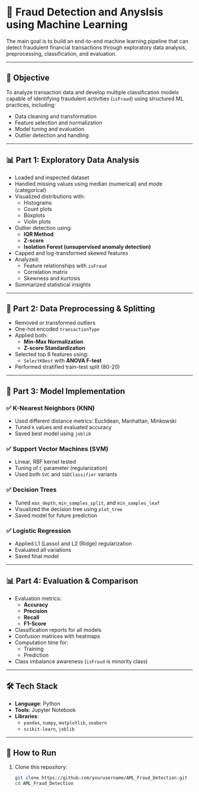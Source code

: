 # 🔐 Fraud Detection and Anyslsis using Machine Learning

The main goal is to build an end-to-end machine learning pipeline that can detect fraudulent financial transactions through exploratory data analysis, preprocessing, classification, and evaluation.

---


## 🎯 Objective

To analyze transaction data and develop multiple classification models capable of identifying fraudulent activities (`isFraud`) using structured ML practices, including:
- Data cleaning and transformation
- Feature selection and normalization
- Model tuning and evaluation
- Outlier detection and handling

---

## 📊 Part 1: Exploratory Data Analysis

- Loaded and inspected dataset
- Handled missing values using median (numerical) and mode (categorical)
- Visualized distributions with:
  - Histograms
  - Count plots
  - Boxplots
  - Violin plots
- Outlier detection using:
  - **IQR Method**
  - **Z-score**
  - **Isolation Forest (unsupervised anomaly detection)**
- Capped and log-transformed skewed features
- Analyzed:
  - Feature relationships with `isFraud`
  - Correlation matrix
  - Skewness and kurtosis
- Summarized statistical insights

---

## 🧹 Part 2: Data Preprocessing & Splitting

- Removed or transformed outliers
- One-hot encoded `transactionType`
- Applied both:
  - **Min-Max Normalization**
  - **Z-score Standardization**
- Selected top 8 features using:
  - `SelectKBest` with **ANOVA F-test**
- Performed stratified train-test split (80-20)

---

## 🤖 Part 3: Model Implementation

### ✅ K-Nearest Neighbors (KNN)
- Used different distance metrics: Euclidean, Manhattan, Minkowski
- Tuned `k` values and evaluated accuracy
- Saved best model using `joblib`

### ✅ Support Vector Machines (SVM)
- Linear, RBF kernel tested
- Tuning of `C` parameter (regularization)
- Used both `SVC` and `SGDClassifier` variants

### ✅ Decision Trees
- Tuned `max_depth`, `min_samples_split`, and `min_samples_leaf`
- Visualized the decision tree using `plot_tree`
- Saved model for future prediction

### ✅ Logistic Regression
- Applied L1 (Lasso) and L2 (Ridge) regularization
- Evaluated all variations
- Saved final model

---

## 📊 Part 4: Evaluation & Comparison

- Evaluation metrics:
  - **Accuracy**
  - **Precision**
  - **Recall**
  - **F1-Score**
- Classification reports for all models
- Confusion matrices with heatmaps
- Computation time for:
  - Training
  - Prediction
- Class imbalance awareness (`isFraud` is minority class)

---


## 🛠️ Tech Stack

- **Language**: Python
- **Tools**: Jupyter Notebook
- **Libraries**:
  - `pandas`, `numpy`, `matplotlib`, `seaborn`
  - `scikit-learn`, `joblib`

---

## 📁 How to Run

1. Clone this repository:
   ```bash
   git clone https://github.com/yourusername/AML_Fraud_Detection.git
   cd AML_Fraud_Detection
